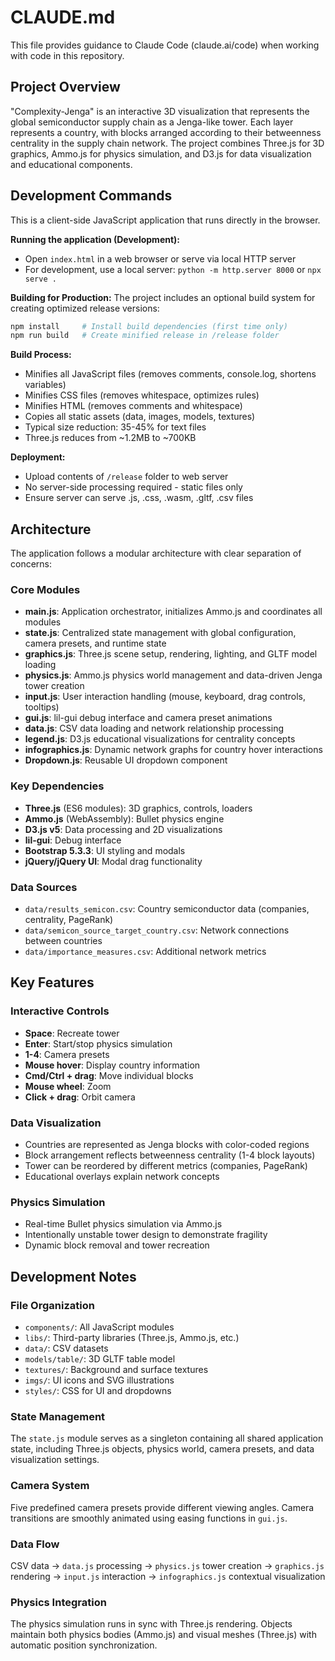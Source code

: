 # CLAUDE.md

This file provides guidance to Claude Code (claude.ai/code) when working with code in this repository.

## Project Overview

"Complexity-Jenga" is an interactive 3D visualization that represents the global semiconductor supply chain as a Jenga-like tower. Each layer represents a country, with blocks arranged according to their betweenness centrality in the supply chain network. The project combines Three.js for 3D graphics, Ammo.js for physics simulation, and D3.js for data visualization and educational components.

## Development Commands

This is a client-side JavaScript application that runs directly in the browser.

**Running the application (Development):**
- Open `index.html` in a web browser or serve via local HTTP server
- For development, use a local server: `python -m http.server 8000` or `npx serve .`

**Building for Production:**
The project includes an optional build system for creating optimized release versions:

```bash
npm install     # Install build dependencies (first time only)
npm run build   # Create minified release in /release folder
```

**Build Process:**
- Minifies all JavaScript files (removes comments, console.log, shortens variables)
- Minifies CSS files (removes whitespace, optimizes rules)  
- Minifies HTML (removes comments and whitespace)
- Copies all static assets (data, images, models, textures)
- Typical size reduction: 35-45% for text files
- Three.js reduces from ~1.2MB to ~700KB

**Deployment:**
- Upload contents of `/release` folder to web server
- No server-side processing required - static files only
- Ensure server can serve .js, .css, .wasm, .gltf, .csv files

## Architecture

The application follows a modular architecture with clear separation of concerns:

### Core Modules
- **main.js**: Application orchestrator, initializes Ammo.js and coordinates all modules
- **state.js**: Centralized state management with global configuration, camera presets, and runtime state
- **graphics.js**: Three.js scene setup, rendering, lighting, and GLTF model loading
- **physics.js**: Ammo.js physics world management and data-driven Jenga tower creation
- **input.js**: User interaction handling (mouse, keyboard, drag controls, tooltips)
- **gui.js**: lil-gui debug interface and camera preset animations
- **data.js**: CSV data loading and network relationship processing
- **legend.js**: D3.js educational visualizations for centrality concepts
- **infographics.js**: Dynamic network graphs for country hover interactions
- **Dropdown.js**: Reusable UI dropdown component

### Key Dependencies
- **Three.js** (ES6 modules): 3D graphics, controls, loaders
- **Ammo.js** (WebAssembly): Bullet physics engine
- **D3.js v5**: Data processing and 2D visualizations  
- **lil-gui**: Debug interface
- **Bootstrap 5.3.3**: UI styling and modals
- **jQuery/jQuery UI**: Modal drag functionality

### Data Sources
- `data/results_semicon.csv`: Country semiconductor data (companies, centrality, PageRank)
- `data/semicon_source_target_country.csv`: Network connections between countries
- `data/importance_measures.csv`: Additional network metrics

## Key Features

### Interactive Controls
- **Space**: Recreate tower
- **Enter**: Start/stop physics simulation
- **1-4**: Camera presets
- **Mouse hover**: Display country information
- **Cmd/Ctrl + drag**: Move individual blocks
- **Mouse wheel**: Zoom
- **Click + drag**: Orbit camera

### Data Visualization
- Countries are represented as Jenga blocks with color-coded regions
- Block arrangement reflects betweenness centrality (1-4 block layouts)
- Tower can be reordered by different metrics (companies, PageRank)
- Educational overlays explain network concepts

### Physics Simulation
- Real-time Bullet physics simulation via Ammo.js
- Intentionally unstable tower design to demonstrate fragility
- Dynamic block removal and tower recreation

## Development Notes

### File Organization
- `components/`: All JavaScript modules
- `libs/`: Third-party libraries (Three.js, Ammo.js, etc.)
- `data/`: CSV datasets
- `models/table/`: 3D GLTF table model
- `textures/`: Background and surface textures
- `imgs/`: UI icons and SVG illustrations
- `styles/`: CSS for UI and dropdowns

### State Management
The `state.js` module serves as a singleton containing all shared application state, including Three.js objects, physics world, camera presets, and data visualization settings.

### Camera System
Five predefined camera presets provide different viewing angles. Camera transitions are smoothly animated using easing functions in `gui.js`.

### Data Flow
CSV data → `data.js` processing → `physics.js` tower creation → `graphics.js` rendering → `input.js` interaction → `infographics.js` contextual visualization

### Physics Integration
The physics simulation runs in sync with Three.js rendering. Objects maintain both physics bodies (Ammo.js) and visual meshes (Three.js) with automatic position synchronization.